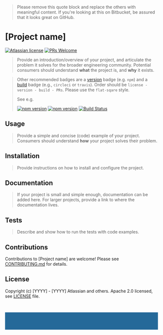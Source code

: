 > Please remove this quote block and replace the others with meaningful content. If you're looking at this on Bitbucket, be assured that it looks great on GitHub. 

# [Project name]

[![Atlassian license](https://img.shields.io/badge/license-Apache%202.0-blue.svg?style=flat-square)](LICENSE) [![PRs Welcome](https://img.shields.io/badge/PRs-welcome-brightgreen.svg?style=flat-square)](CONTRIBUTING.md)

> Provide an introduction/overview of your project, and articulate the problem it solves for the broader engineering community. Potential consumers should understand **what** the project is, and **why** it exists.

> Other recommended badges are a [version](https://shields.io/category/version) badge (e.g. `npm`) and a [build](https://shields.io/category/build) badge (e.g., `circleci` or `travis`). Order should be `license - version - build - PRs`. Please use the `flat-sqare` style.
> 
> See e.g.
> 
> [![npm version](https://img.shields.io/npm/v/react-beautiful-dnd.svg?style=flat-square)](https://www.npmjs.com/package/react-beautiful-dnd) [![npm version](https://img.shields.io/npm/v/@atlaskit/button.svg?style=flat-square)](https://www.npmjs.com/package/@atlaskit/button) [![Build Status](https://img.shields.io/travis/stricter/stricter/master?style=flat-square)](https://travis-ci.org/stricter/stricter)


## Usage

> Provide a simple and concise (code) example of your project. Consumers should understand **how** your project solves their problem.

## Installation

> Provide instructions on how to install and configure the project.

## Documentation

> If your project is small and simple enough, documentation can be added here. For larger projects, provide a link to where the documentation lives.

## Tests

> Describe and show how to run the tests with code examples.

## Contributions

Contributions to [Project name] are welcome! Please see [CONTRIBUTING.md](CONTRIBUTING.md) for details. 

## License

Copyright (c) [YYYY] - [YYYY] Atlassian and others.
Apache 2.0 licensed, see [LICENSE](LICENSE) file.

<br/> 

[![With ❤️ from Atlassian](https://raw.githubusercontent.com/atlassian-internal/oss-assets/master/footer.png)](https://www.atlassian.com)

